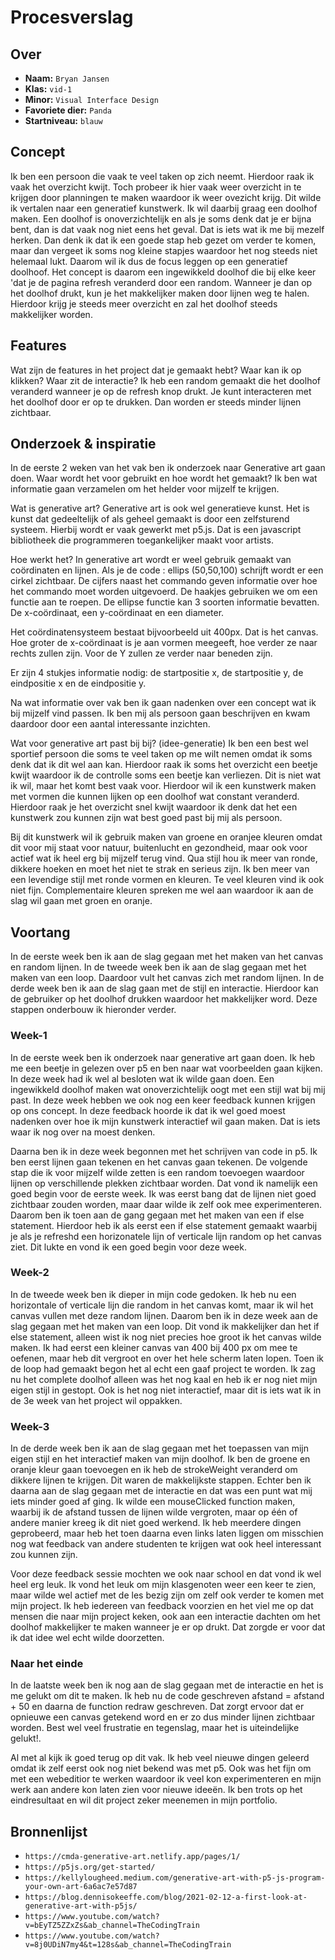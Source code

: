 <!-- Vergeet je niet de comments uit te zetten voordat je begint met typen? 💬 -->

# Procesverslag

## Over
* **Naam:** `Bryan Jansen`
* **Klas:** `vid-1`
* **Minor:** `Visual Interface Design`
* **Favoriete dier:** `Panda`
* **Startniveau:** `blauw`

## Concept

Ik ben een persoon die vaak te veel taken op zich neemt. Hierdoor raak ik vaak het overzicht kwijt.
Toch probeer ik hier vaak weer overzicht in te krijgen door planningen te maken waardoor ik weer ovezicht krijg. Dit wilde
ik vertalen naar een generatief kunstwerk. Ik wil daarbij graag een doolhof maken. Een doolhof is onoverzichtelijk en als je 
soms denk dat je er bijna bent, dan is dat vaak nog niet eens het geval. Dat is iets wat ik me bij mezelf herken. Dan denk ik 
dat ik een goede stap heb gezet om verder te komen, maar dan vergeet ik soms nog kleine stapjes waardoor het nog steeds niet helemaal 
lukt. Daarom wil ik dus de focus leggen op een generatief doolhoof. Het concept is daarom een ingewikkeld doolhof die bij elke keer 
'dat je de pagina refresh veranderd door een random. Wanneer je dan op het doolhof drukt, kun je het makkelijker maken door lijnen 
weg te halen. Hierdoor krijg je steeds meer overzicht en zal het doolhof steeds makkelijker worden.

## Features

Wat zijn de features in het project dat je gemaakt hebt? Waar kan ik op klikken? Waar zit de interactie?
Ik heb een random gemaakt die het doolhof veranderd wanneer je op de refresh knop drukt. Je kunt interacteren met het doolhof door er op te drukken. Dan worden er steeds minder lijnen zichtbaar.


## Onderzoek & inspiratie
In de eerste 2 weken van het vak ben ik onderzoek naar Generative art gaan doen. Waar wordt het voor gebruikt en hoe wordt het gemaakt?
Ik ben wat informatie gaan verzamelen om het helder voor mijzelf te krijgen.

Wat is generative art?
Generative art is ook wel generatieve kunst. Het is kunst dat gedeeltelijk of als geheel gemaakt is door een zelfsturend systeem. 
Hierbij wordt er vaak gewerkt met p5.js. Dat is een javascript bibliotheek die programmeren toegankelijker maakt voor artists.

Hoe werkt het?
In generative art wordt er weel gebruik gemaakt van coördinaten en lijnen. Als je de code : ellips (50,50,100) schrijft wordt er een cirkel zichtbaar. 
De cijfers naast het commando geven informatie over hoe het commando moet worden uitgevoerd.
De haakjes gebruiken we om een functie aan te roepen. De ellipse functie kan 3 soorten informatie bevatten. De x-coördinaat, een y-coördinaat en een diameter.

Het coördinatensysteem bestaat bijvoorbeeld uit 400px. Dat is het canvas.
Hoe groter de x-coördinaat is je aan vormen meegeeft, hoe verder ze naar rechts zullen zijn. Voor de Y zullen ze verder naar beneden zijn.

Er zijn 4 stukjes informatie nodig: de startpositie x, de startpositie y, de eindpositie x en de eindpositie y.

Na wat informatie over vak ben ik gaan nadenken over een concept wat ik bij mijzelf vind passen. Ik ben mij als persoon gaan beschrijven en kwam daardoor door een aantal interessante inzichten. 

Wat voor generative art past bij bij? (idee-generatie)
Ik ben een best wel sportief persoon die soms te veel taken op me wilt nemen omdat ik soms denk dat ik dit wel aan kan. Hierdoor raak ik soms het overzicht een beetje kwijt waardoor ik de controlle soms een beetje kan verliezen. Dit is niet wat ik wil, maar het komt best vaak voor. Hierdoor wil ik een kunstwerk maken met vormen die kunnen lijken op een doolhof wat constant veranderd. Hierdoor raak je het overzicht snel kwijt waardoor ik denk dat het een kunstwerk zou kunnen zijn wat best goed past bij mij als persoon.

Bij dit kunstwerk wil ik gebruik maken van groene en oranjee kleuren omdat dit voor mij staat voor natuur, buitenlucht en gezondheid, maar ook voor actief wat ik heel erg bij mijzelf terug vind. Qua stijl hou ik meer van ronde, dikkere hoeken en moet het niet te strak en serieus zijn. Ik ben meer van een levendige stijl met ronde vormen en kleuren. Te veel kleuren vind ik ook niet fijn. Complementaire kleuren spreken me wel aan waardoor ik aan de slag wil gaan met groen en oranje.

## Voortang

In de eerste week ben ik aan de slag gegaan met het maken van het canvas en random lijnen.
In de tweede week ben ik aan de slag gegaan met het maken van een loop. Daardoor vult het canvas zich met random lijnen.
In de derde week ben ik aan de slag gaan met de stijl en interactie. Hierdoor kan de gebruiker op het doolhof drukken waardoor het makkelijker word.
Deze stappen onderbouw ik hieronder verder.

### Week-1
In de eerste week ben ik onderzoek naar generative art gaan doen. Ik heb me een beetje in gelezen over p5 en ben naar wat voorbeelden gaan kijken. In deze week had ik wel al besloten wat ik wilde gaan doen. Een ingewikkeld doolhof maken wat onoverzichtelijk oogt met een stijl wat bij mij past. In deze week hebben we ook nog een keer feedback kunnen krijgen op ons concept. In deze feedback hoorde ik dat ik wel goed moest nadenken over hoe ik mijn kunstwerk interactief wil gaan maken. Dat is iets waar ik nog over na moest denken.

Daarna ben ik in deze week begonnen met het schrijven van code in p5. Ik ben eerst lijnen gaan tekenen en het canvas gaan tekenen. De volgende stap die ik voor mijzelf wilde zetten is een random toevoegen waardoor lijnen op verschillende plekken zichtbaar worden. Dat vond ik namelijk een goed begin voor de eerste week. Ik was eerst bang dat de lijnen niet goed zichtbaar zouden worden, maar daar wilde ik zelf ook mee experimenteren. Daarom ben ik toen aan de gang gegaan met het maken van een if else statement. Hierdoor heb ik als eerst een if else statement gemaakt waarbij je als je refreshd een horizonatele lijn of verticale lijn random op het canvas ziet. Dit lukte en vond ik een goed begin voor deze week.


### Week-2
In de tweede week ben ik dieper in mijn code gedoken. Ik heb nu een horizontale of verticale lijn die random in het canvas komt, maar ik wil het canvas vullen met deze random lijnen. Daarom ben ik in deze week aan de slag gegaan met het maken van een loop. Dit vond ik makkelijker dan het if else statement, alleen wist ik nog niet precies hoe groot ik het canvas wilde maken. Ik had eerst een kleiner canvas van 400 bij 400 px om mee te oefenen, maar heb dit vergroot en over het hele scherm laten lopen. Toen ik de loop had gemaakt begon het al echt een gaaf project te worden. Ik zag nu het complete doolhof alleen was het nog kaal en heb ik er nog niet mijn eigen stijl in gestopt. Ook is het nog niet interactief, maar dit is iets wat ik in de 3e week van het project wil oppakken.

### Week-3
In de derde week ben ik aan de slag gegaan met het toepassen van mijn eigen stijl en het interactief maken van mijn doolhof. Ik ben de groene en oranje kleur gaan toevoegen en ik heb de strokeWeight veranderd om dikkere lijnen te krijgen. Dit waren de makkelijkste stappen. Echter ben ik daarna aan de slag gegaan met de interactie en dat was een punt wat mij iets minder goed af ging. Ik wilde een mouseClicked function maken, waarbij ik de afstand tussen de lijnen wilde vergroten, maar op één of andere manier kreeg ik dit niet goed werkend. Ik heb meerdere dingen geprobeerd, maar heb het toen daarna even links laten liggen om misschien nog wat feedback van andere studenten te krijgen wat ook heel interessant zou kunnen zijn. 

Voor deze feedback sessie mochten we ook naar school en dat vond ik wel heel erg leuk. Ik vond het leuk om mijn klasgenoten weer een keer te zien, maar wilde wel actief met de les bezig zijn om zelf ook verder te komen met mijn project. Ik heb iedereen van feedback voorzien en het viel me op dat mensen die naar mijn project keken, ook aan een interactie dachten om het doolhof makkelijker te maken wanneer je er op drukt. Dat zorgde er voor dat ik dat idee wel echt wilde doorzetten.

### Naar het einde
In de laatste week ben ik nog aan de slag gegaan met de interactie en het is me gelukt om dit te maken. Ik heb nu de code geschreven afstand = afstand + 50 en daarna de function redraw geschreven. Dat zorgt ervoor dat er opnieuwe een canvas getekend word en er zo dus minder lijnen zichtbaar worden. Best wel veel frustratie en tegenslag, maar het is uiteindelijke gelukt!.

Al met al kijk ik goed terug op dit vak. Ik heb veel nieuwe dingen geleerd omdat ik zelf eerst ook nog niet bekend was met p5. Ook was het fijn om met een webeditior te werken waardoor ik veel kon experimenteren en mijn werk aan andere kon laten zien voor nieuwe ideeën. Ik ben trots op het eindresultaat en wil dit project zeker meenemen in mijn portfolio.

## Bronnenlijst
* `https://cmda-generative-art.netlify.app/pages/1/`
* `https://p5js.org/get-started/`
* `https://kellylougheed.medium.com/generative-art-with-p5-js-program-your-own-art-6a6ac7e57d87`
* `https://blog.dennisokeeffe.com/blog/2021-02-12-a-first-look-at-generative-art-with-p5js/`
* `https://www.youtube.com/watch?v=bEyTZ5ZZxZs&ab_channel=TheCodingTrain`
* `https://www.youtube.com/watch?v=8j0UDiN7my4&t=128s&ab_channel=TheCodingTrain`